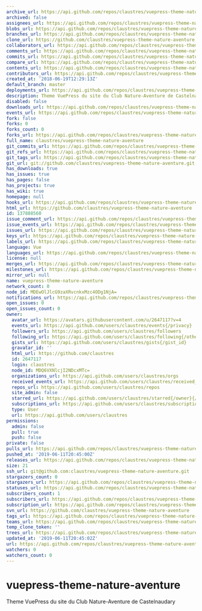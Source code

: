 ```yaml
---
archive_url: https://api.github.com/repos/claustres/vuepress-theme-nature-aventure/{archive_format}{/ref}
archived: false
assignees_url: https://api.github.com/repos/claustres/vuepress-theme-nature-aventure/assignees{/user}
blobs_url: https://api.github.com/repos/claustres/vuepress-theme-nature-aventure/git/blobs{/sha}
branches_url: https://api.github.com/repos/claustres/vuepress-theme-nature-aventure/branches{/branch}
clone_url: https://github.com/claustres/vuepress-theme-nature-aventure.git
collaborators_url: https://api.github.com/repos/claustres/vuepress-theme-nature-aventure/collaborators{/collaborator}
comments_url: https://api.github.com/repos/claustres/vuepress-theme-nature-aventure/comments{/number}
commits_url: https://api.github.com/repos/claustres/vuepress-theme-nature-aventure/commits{/sha}
compare_url: https://api.github.com/repos/claustres/vuepress-theme-nature-aventure/compare/{base}...{head}
contents_url: https://api.github.com/repos/claustres/vuepress-theme-nature-aventure/contents/{+path}
contributors_url: https://api.github.com/repos/claustres/vuepress-theme-nature-aventure/contributors
created_at: '2018-06-19T12:29:13Z'
default_branch: master
deployments_url: https://api.github.com/repos/claustres/vuepress-theme-nature-aventure/deployments
description: Theme VuePress du site du Club Nature-Aventure de Castelnaudary
disabled: false
downloads_url: https://api.github.com/repos/claustres/vuepress-theme-nature-aventure/downloads
events_url: https://api.github.com/repos/claustres/vuepress-theme-nature-aventure/events
fork: false
forks: 0
forks_count: 0
forks_url: https://api.github.com/repos/claustres/vuepress-theme-nature-aventure/forks
full_name: claustres/vuepress-theme-nature-aventure
git_commits_url: https://api.github.com/repos/claustres/vuepress-theme-nature-aventure/git/commits{/sha}
git_refs_url: https://api.github.com/repos/claustres/vuepress-theme-nature-aventure/git/refs{/sha}
git_tags_url: https://api.github.com/repos/claustres/vuepress-theme-nature-aventure/git/tags{/sha}
git_url: git://github.com/claustres/vuepress-theme-nature-aventure.git
has_downloads: true
has_issues: true
has_pages: false
has_projects: true
has_wiki: true
homepage: null
hooks_url: https://api.github.com/repos/claustres/vuepress-theme-nature-aventure/hooks
html_url: https://github.com/claustres/vuepress-theme-nature-aventure
id: 137888560
issue_comment_url: https://api.github.com/repos/claustres/vuepress-theme-nature-aventure/issues/comments{/number}
issue_events_url: https://api.github.com/repos/claustres/vuepress-theme-nature-aventure/issues/events{/number}
issues_url: https://api.github.com/repos/claustres/vuepress-theme-nature-aventure/issues{/number}
keys_url: https://api.github.com/repos/claustres/vuepress-theme-nature-aventure/keys{/key_id}
labels_url: https://api.github.com/repos/claustres/vuepress-theme-nature-aventure/labels{/name}
language: Vue
languages_url: https://api.github.com/repos/claustres/vuepress-theme-nature-aventure/languages
license: null
merges_url: https://api.github.com/repos/claustres/vuepress-theme-nature-aventure/merges
milestones_url: https://api.github.com/repos/claustres/vuepress-theme-nature-aventure/milestones{/number}
mirror_url: null
name: vuepress-theme-nature-aventure
network_count: 0
node_id: MDEwOlJlcG9zaXRvcnkxMzc4ODg1NjA=
notifications_url: https://api.github.com/repos/claustres/vuepress-theme-nature-aventure/notifications{?since,all,participating}
open_issues: 0
open_issues_count: 0
owner:
  avatar_url: https://avatars.githubusercontent.com/u/2647117?v=4
  events_url: https://api.github.com/users/claustres/events{/privacy}
  followers_url: https://api.github.com/users/claustres/followers
  following_url: https://api.github.com/users/claustres/following{/other_user}
  gists_url: https://api.github.com/users/claustres/gists{/gist_id}
  gravatar_id: ''
  html_url: https://github.com/claustres
  id: 2647117
  login: claustres
  node_id: MDQ6VXNlcjI2NDcxMTc=
  organizations_url: https://api.github.com/users/claustres/orgs
  received_events_url: https://api.github.com/users/claustres/received_events
  repos_url: https://api.github.com/users/claustres/repos
  site_admin: false
  starred_url: https://api.github.com/users/claustres/starred{/owner}{/repo}
  subscriptions_url: https://api.github.com/users/claustres/subscriptions
  type: User
  url: https://api.github.com/users/claustres
permissions:
  admin: false
  pull: true
  push: false
private: false
pulls_url: https://api.github.com/repos/claustres/vuepress-theme-nature-aventure/pulls{/number}
pushed_at: '2019-06-11T20:45:00Z'
releases_url: https://api.github.com/repos/claustres/vuepress-theme-nature-aventure/releases{/id}
size: 21
ssh_url: git@github.com:claustres/vuepress-theme-nature-aventure.git
stargazers_count: 0
stargazers_url: https://api.github.com/repos/claustres/vuepress-theme-nature-aventure/stargazers
statuses_url: https://api.github.com/repos/claustres/vuepress-theme-nature-aventure/statuses/{sha}
subscribers_count: 1
subscribers_url: https://api.github.com/repos/claustres/vuepress-theme-nature-aventure/subscribers
subscription_url: https://api.github.com/repos/claustres/vuepress-theme-nature-aventure/subscription
svn_url: https://github.com/claustres/vuepress-theme-nature-aventure
tags_url: https://api.github.com/repos/claustres/vuepress-theme-nature-aventure/tags
teams_url: https://api.github.com/repos/claustres/vuepress-theme-nature-aventure/teams
temp_clone_token: ''
trees_url: https://api.github.com/repos/claustres/vuepress-theme-nature-aventure/git/trees{/sha}
updated_at: '2019-06-11T20:45:02Z'
url: https://api.github.com/repos/claustres/vuepress-theme-nature-aventure
watchers: 0
watchers_count: 0
---
```


# vuepress-theme-nature-aventure

Theme VuePress du site du Club Nature-Aventure de Castelnaudary
